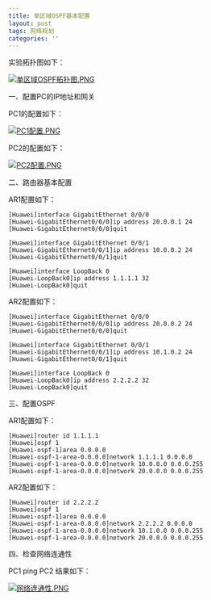 ```yaml
---
title: 单区域OSPF基本配置
layout: post
tags: 网络规划
categories: ''
---
```

实验拓扑图如下：
    
[![单区域OSPF拓扑图.PNG](https://i.loli.net/2019/04/03/5ca4b94d0ec0a.png)](https://i.loli.net/2019/04/03/5ca4b94d0ec0a.png)
    
一、配置PC的IP地址和网关

  PC1的配置如下：
    
[![PC1配置.PNG](https://i.loli.net/2019/04/03/5ca4b575a0acf.png)](https://i.loli.net/2019/04/03/5ca4b575a0acf.png)
   
  PC2的配置如下：
    
[![PC2配置.PNG](https://i.loli.net/2019/04/03/5ca4b575b8508.png)](https://i.loli.net/2019/04/03/5ca4b575b8508.png)

二、路由器基本配置

  AR1配置如下：
    
    [Huawei]interface GigabitEthernet 0/0/0
    [Huawei-GigabitEthernet0/0/0]ip address 20.0.0.1 24
    [Huawei-GigabitEthernet0/0/0]quit
    
    [Huawei]interface GigabitEthernet 0/0/1
    [Huawei-GigabitEthernet0/0/1]ip address 10.0.0.2 24
    [Huawei-GigabitEthernet0/0/1]quit
    
    [Huawei]interface LoopBack 0
    [Huawei-LoopBack0]ip address 1.1.1.1 32
    [Huawei-LoopBack0]quit
    
  AR2配置如下：
    
    [Huawei]interface GigabitEthernet 0/0/0
    [Huawei-GigabitEthernet0/0/0]ip address 20.0.0.2 24
    [Huawei-GigabitEthernet0/0/0]quit
    
    [Huawei]interface GigabitEthernet 0/0/1
    [Huawei-GigabitEthernet0/0/1]ip address 10.1.0.2 24
    [Huawei-GigabitEthernet0/0/1]quit
    
    [Huawei]interface LoopBack 0
    [Huawei-LoopBack0]ip address 2.2.2.2 32
    [Huawei-LoopBack0]quit
    
三、配置OSPF

  AR1配置如下：
    
    [Huawei]router id 1.1.1.1
    [Huawei]ospf 1
    [Huawei-ospf-1]area 0.0.0.0
    [Huawei-ospf-1-area-0.0.0.0]network 1.1.1.1 0.0.0.0
    [Huawei-ospf-1-area-0.0.0.0]network 10.0.0.0 0.0.0.255
    [Huawei-ospf-1-area-0.0.0.0]network 20.0.0.0 0.0.0.255
    
  AR2配置如下：
    
    [Huawei]router id 2.2.2.2
    [Huawei]ospf 1
    [Huawei-ospf-1]area 0.0.0.0
    [Huawei-ospf-1-area-0.0.0.0]network 2.2.2.2 0.0.0.0
    [Huawei-ospf-1-area-0.0.0.0]network 10.1.0.0 0.0.0.255
    [Huawei-ospf-1-area-0.0.0.0]network 20.0.0.0 0.0.0.255
    
四、检查网络连通性

  PC1 ping PC2 结果如下：
    
[![网络连通性.PNG](https://i.loli.net/2019/04/03/5ca4c0e33871f.png)](https://i.loli.net/2019/04/03/5ca4c0e33871f.png)